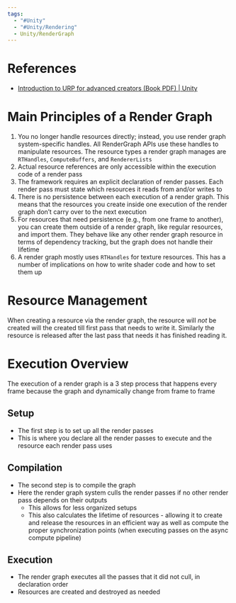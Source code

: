```yaml
---
tags:
  - "#Unity"
  - "#Unity/Rendering"
  - Unity/RenderGraph
---
```

# References
- [Introduction to URP for advanced creators (Book PDF) | Unity](https://unity.com/resources/introduction-to-urp-advanced-creators-unity-6)
 
# Main Principles of a Render Graph
1. You no longer handle resources directly; instead, you use render graph system-specific handles. All RenderGraph APIs use these handles to manipulate resources. The resource types a render graph manages are `RTHandles`, `ComputeBuffers`, and `RendererLists`
2. Actual resource references are only accessible within the execution code of a render pass
3. The framework requires an explicit declaration of render passes. Each render pass must state which resources it reads from and/or writes to
4. There is no persistence between each execution of a render graph. This means that the resources you create inside one execution of the render graph don’t carry over to the next execution
5. For resources that need persistence (e.g., from one frame to another), you can create them outside of a render graph, like regular resources, and import them. They behave like any other render graph resource in terms of dependency tracking, but the graph does not handle their lifetime
6. A render graph mostly uses `RTHandles` for texture resources. This has a number of implications on how to write shader code and how to set them up

# Resource Management
When creating a resource via the render graph, the resource will *not* be created will the created till first pass that needs to write it. Similarly the resource is released after the last pass that needs it has finished reading it.

# Execution Overview
The execution of a render graph is a 3 step process that happens every frame because the graph and dynamically change from frame to frame

## Setup
- The first step is to set up all the render passes
- This is where you declare all the render passes to execute and the resource each render pass uses

## Compilation
- The second step is to compile the graph
- Here the render graph system culls the render passes if no other render pass depends on their outputs
	- This allows for less organized setups
	- This also calculates the lifetime of resources - allowing it to create and release the resources in an efficient way as well as compute the proper synchronization points (when executing passes on the async compute pipeline) 

## Execution
- The render graph executes all the passes that it did not cull, in declaration order
- Resources are created and destroyed as needed
